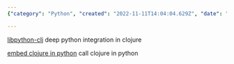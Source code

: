```yaml
---
{"category": "Python", "created": "2022-11-11T14:04:04.629Z", "date": "2022-11-11 14:04:04", "description": "This article explores the integration between Python and Clojure using the libpython-clj library. The author explains how to call Python functions from Clojure or embed Clojure code within Python, making it easier to leverage the strengths of both languages in a single project.", "modified": "2022-11-11T14:09:39.770Z", "tags": ["Python", "Clojure", "libpython-clj", "Integration", "Programming Languages", "Software Development", "Embedding"], "title": "Call python in clojure, clojure-python bridge"}

---
```


[libpython-clj](https://github.com/clj-python/libpython-clj) deep python integration in clojure

[embed clojure in python](https://clj-python.github.io/libpython-clj/embedded.html) call clojure in python
